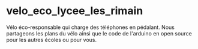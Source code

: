 # velo_eco_lycee_les_rimain
Vélo éco-responsable qui charge des téléphones en pédalant. Nous partageons les plans du vélo ainsi que le code de l'arduino en open source pour les autres écoles ou pour vous. 
